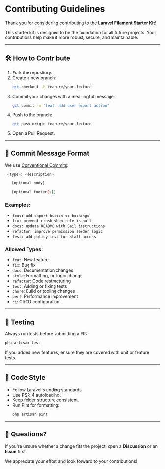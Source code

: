 # Contributing Guidelines

Thank you for considering contributing to the **Laravel Filament Starter Kit**!

This starter kit is designed to be the foundation for all future projects. Your contributions help make it more robust, secure, and maintainable.

---

## 🛠 How to Contribute

1. Fork the repository.
2. Create a new branch:  
   ```bash
   git checkout -b feature/your-feature
   ```
3. Commit your changes with a meaningful message:  
   ```bash
   git commit -m "feat: add user export action"
   ```
4. Push to the branch:  
   ```bash
   git push origin feature/your-feature
   ```
5. Open a Pull Request.

---

## 📏 Commit Message Format

We use [Conventional Commits](https://www.conventionalcommits.org/):
 ```bash
  <type>: <description>

    [optional body]

    [optional footer(s)]
```

   
### Examples:
- `feat: add export button to bookings`
- `fix: prevent crash when role is null`
- `docs: update README with Sail instructions`
- `refactor: improve permission seeder logic`
- `test: add policy test for staff access`

### Allowed Types:
- `feat`: New feature
- `fix`: Bug fix
- `docs`: Documentation changes
- `style`: Formatting, no logic change
- `refactor`: Code restructuring
- `test`: Adding or fixing tests
- `chore`: Build or tooling changes
- `perf`: Performance improvement
- `ci`: CI/CD configuration

---

## 🧪 Testing

Always run tests before submitting a PR:

```bash
php artisan test
```

If you added new features, ensure they are covered with unit or feature tests.

---

## 📁 Code Style

- Follow Laravel's coding standards.
- Use PSR-4 autoloading.
- Keep folder structure consistent.
- Run Pint for formatting:
  ```bash
  php artisan pint
  ```

---

## 🤔 Questions?

If you're unsure whether a change fits the project, open a **Discussion** or an **Issue** first.

We appreciate your effort and look forward to your contributions!
